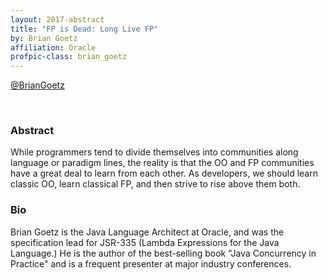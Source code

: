 ```yaml
---
layout: 2017-abstract
title: "FP is Dead: Long Live FP"
by: Brian Goetz
affiliation: Oracle
profpic-class: brian_goetz
---
```


[@BrianGoetz](https://twitter.com/BrianGoetz)

<br/>

### Abstract

While programmers tend to divide themselves into communities along language or
paradigm lines, the reality is that the OO and FP communities have a great deal
to learn from each other.  As developers, we should learn classic OO, learn
classical FP, and then strive to rise above them both.

### Bio

Brian Goetz is the Java Language Architect at Oracle, and was the
specification lead for JSR-335 (Lambda Expressions for the Java
Language.)  He is the author of the best-selling book "Java
Concurrency in Practice" and is a frequent presenter at major industry
conferences.
